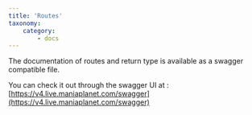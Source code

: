 ```yaml
---
title: 'Routes'
taxonomy:
    category:
        - docs
---
```


The documentation of routes and return type is available as a swagger compatible file.

You can check it out through the swagger UI at : [https://v4.live.maniaplanet.com/swagger](https://v4.live.maniaplanet.com/swagger)
